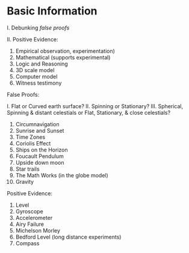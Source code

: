 # Basic Information


I. Debunking *false proofs*

II. Positive Evidence:

1. Empirical
		observation, 
experimentation)
2. Mathematical (supports experimental)
3. Logic and Reasoning
4. 3D scale model
5. Computer model
6. Witness testimony

False Proofs:

I. Flat or Curved earth surface?
II. Spinning or Stationary?
III. Spherical, Spinning & distant celestials or Flat, Stationary, & close celestials?

1. Circumnavigation
2. Sunrise and Sunset
3. Time Zones
4. Coriolis Effect
5. Ships on the Horizon
6. Foucault Pendulum
7. Upside down moon
8. Star trails
9. The Math Works (in the globe model)
10. Gravity

Positive Evidence:
1. Level
2. Gyroscope
3. Accelerometer
4. Airy Failure
5. Michelson Morley
6. Bedford Level (long distance experiments)
7. Compass

